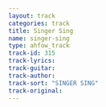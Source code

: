 ```yaml
---
layout: track
categories: track
title: Singer Sing
name: singer-sing
type: ahfow_track
track-id: 315
track-lyrics: 
track-guitar: 
track-author: 
track-sort: "SINGER SING"
track-original: 
---
```

